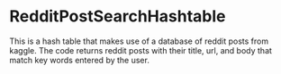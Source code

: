 # RedditPostSearchHashtable
This is a hash table that makes use of a database of reddit posts from kaggle. The code returns reddit posts with their title, url, and body that match key words entered by the user.
